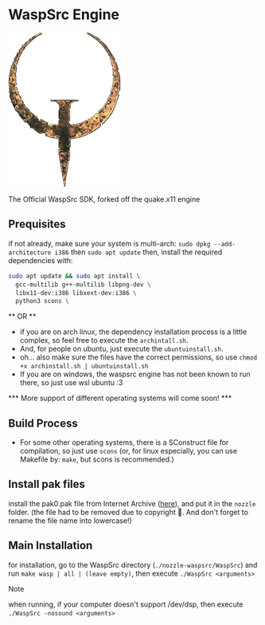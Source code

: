 # WaspSrc Engine

<img src="https://github.com/Nozzle-Software/nozzle-waspsrc/blob/master/res/quake-logo.png?raw=true" alt="Alt Text" width="224.5" height="309">

The Official WaspSrc SDK, forked off the quake.x11 engine

## Prequisites
if not already, make sure your system is multi-arch: `sudo dpkg --add-architecture i386` then `sudo apt update`
then, install the required dependencies with:
```bash
sudo apt update && sudo apt install \
  gcc-multilib g++-multilib libpng-dev \
  libx11-dev:i386 libxext-dev:i386 \
  python3 scons \
```

** OR **

* if you are on arch linux, the dependency installation process is a little complex, so feel free to execute the `archintall.sh`.
* And, for people on ubuntu, just execute the `ubuntuinstall.sh`.
* oh... also make sure the files have the correct permissions, so use `chmod +x archinstall.sh | ubuntuinstall.sh`
* If you are on windows, the waspsrc engine has not been known to run there, so just use wsl ubuntu :3

*** More support of different operating systems will come soon! ***

## Build Process
* For some other operating systems, there is a SConstruct file for compilation, so just use `scons` (or, for linux especially, you can use Makefile by: `make`, but scons is recommended.)

## Install pak files
install the pak0.pak file from Internet Archive ([here](https://archive.org/download/quake-shareware-pak/PAK0.PAK)), and put it in the `nozzle` folder. (the file had to be removed due to copyright 💾. And don't forget to rename the file name into lowercase!)

## Main Installation
for installation, go to the WaspSrc directory (`./nozzle-waspsrc/WaspSrc`) and run `make wasp | all | (leave empty)`, then execute `./WaspSrc <arguments>`

> [!NOTE]
> when running, if your computer doesn't support /dev/dsp, then execute `./WaspSrc -nosound <arguments>`
